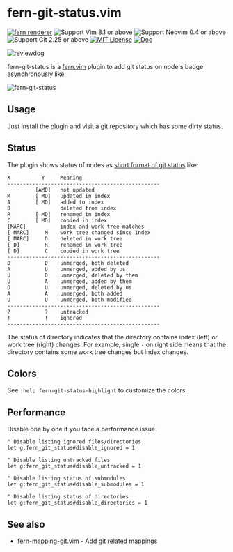 # fern-git-status.vim

[![fern renderer](https://img.shields.io/badge/🌿%20fern-plugin-yellowgreen)](https://github.com/lambdalisue/fern.vim)
![Support Vim 8.1 or above](https://img.shields.io/badge/support-Vim%208.1%20or%20above-yellowgreen.svg)
![Support Neovim 0.4 or above](https://img.shields.io/badge/support-Neovim%200.4%20or%20above-yellowgreen.svg)
![Support Git 2.25 or above](https://img.shields.io/badge/support-Git%202.25%20or%20above-green.svg)
[![MIT License](https://img.shields.io/badge/license-MIT-blue.svg)](LICENSE)
[![Doc](https://img.shields.io/badge/doc-%3Ah%20fern--git--status-orange.svg)](doc/fern-git-status.txt)

[![reviewdog](https://github.com/lambdalisue/fern-git-status.vim/workflows/reviewdog/badge.svg)](https://github.com/lambdalisue/fern-git-status.vim/actions?query=workflow%3Areviewdog)

fern-git-status is a [fern.vim][] plugin to add git status on node's badge asynchronously like:

![fern-git-status](https://user-images.githubusercontent.com/546312/89777703-2483cd80-db47-11ea-84dc-7690d2996d89.png)

[fern.vim]: https://github.com/lambdalisue/fern.vim

## Usage

Just install the plugin and visit a git repository which has some dirty status.

## Status

The plugin shows status of nodes as [short format of git status](https://git-scm.com/docs/git-status#_short_format) like:

```
X          Y     Meaning
-------------------------------------------------
         [AMD]   not updated
M        [ MD]   updated in index
A        [ MD]   added to index
D                deleted from index
R        [ MD]   renamed in index
C        [ MD]   copied in index
[MARC]           index and work tree matches
[ MARC]     M    work tree changed since index
[ MARC]     D    deleted in work tree
[ D]        R    renamed in work tree
[ D]        C    copied in work tree
-------------------------------------------------
D           D    unmerged, both deleted
A           U    unmerged, added by us
U           D    unmerged, deleted by them
U           A    unmerged, added by them
D           U    unmerged, deleted by us
A           A    unmerged, both added
U           U    unmerged, both modified
-------------------------------------------------
?           ?    untracked
!           !    ignored
-------------------------------------------------
```

The status of directory indicates that the directory contains index (left) or work tree (right) changes.
For example, single `-` on right side means that the directory contains some work tree changes but index changes.

## Colors

See `:help fern-git-status-highlight` to customize the colors.

## Performance

Disable one by one if you face a performance issue.

```vim
" Disable listing ignored files/directories
let g:fern_git_status#disable_ignored = 1

" Disable listing untracked files
let g:fern_git_status#disable_untracked = 1

" Disable listing status of submodules
let g:fern_git_status#disable_submodules = 1

" Disable listing status of directories
let g:fern_git_status#disable_directories = 1
```

## See also

- [fern-mapping-git.vim](https://github.com/lambdalisue/fern-mapping-git.vim) - Add git related mappings
